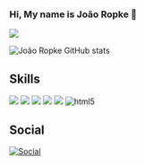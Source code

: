 ### Hi, My name is João Ropke 👋

<img href="https://personal-web-site-beta.vercel.app/" src="https://img.shields.io/badge/website-000000?style=for-the-badge&logo=About.me&logoColor=white"/>

![João Ropke GitHub stats](https://github-readme-stats.vercel.app/api?username=Joao-TeKa&show_icons=true&theme=github_dark )

## Skills

<div style="display: inline_block">

<img  src="https://img.shields.io/badge/Java-ED8B00?style=for-the-badge&logo=openjdk&logoColor=white"/>
<img  src="https://img.shields.io/badge/JavaScript-F7DF1E?style=for-the-badge&logo=javascript&logoColor=black"/>
<img  src="https://img.shields.io/badge/Python-3776AB?style=for-the-badge&logo=python&logoColor=white"/>

<img  src="https://img.shields.io/badge/HTML5-E34F26?style=for-the-badge&logo=html5&logoColor=white"/>
<img  src="https://img.shields.io/badge/CSS3-1572B6?style=for-the-badge&logo=css3&logoColor=white"/> 

<img alt="html5" src="https://img.shields.io/badge/MySQL-00000F?style=for-the-badge&logo=mysql&logoColor=white"/>

</div>

## Social

[![Social](https://img.shields.io/badge/LinkedIn-0077B5?style=for-the-badge&logo=linkedin&logoColor=white)](https://www.linkedin.com/in/jo%C3%A3oguilhermeropke/)
